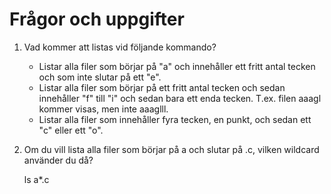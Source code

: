 # Frågor och uppgifter #

1.	Vad kommer att listas vid följande kommando?
	*	Listar alla filer som börjar på "a" och innehåller ett fritt antal tecken och som inte slutar på ett "e".
	*	Listar alla filer som börjar på ett fritt antal tecken och sedan innehåller "f" till "i" och sedan bara ett enda tecken. T.ex. filen aaagl kommer visas, men inte aaaglll.
	*	Listar alla filer som innehåller fyra tecken, en punkt, och sedan ett "c" eller ett "o".

2.	Om du vill lista alla filer som börjar på a och slutar på .c, vilken wildcard använder du då?

	ls a*.c
